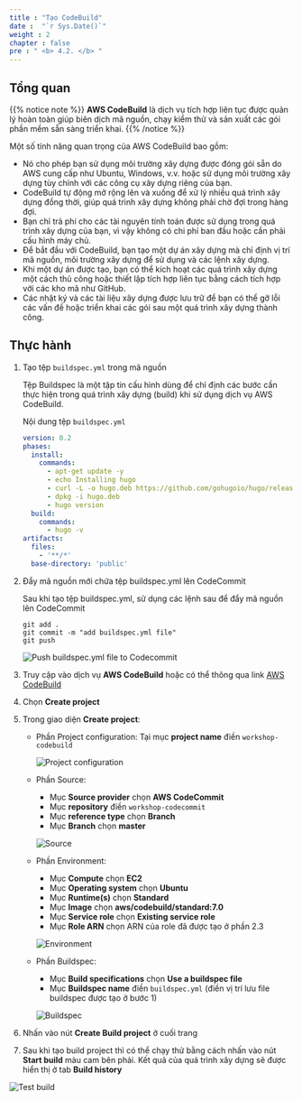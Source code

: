 ```yaml
---
title : "Tạo CodeBuild"
date :  "`r Sys.Date()`" 
weight : 2
chapter : false
pre : " <b> 4.2. </b> "
---
```


## Tổng quan

{{% notice note %}}
**AWS CodeBuild** là dịch vụ tích hợp liên tục được quản lý hoàn toàn giúp biên dịch mã nguồn, chạy kiểm thử và sản xuất các gói phần mềm sẵn sàng triển khai.
{{% /notice %}}

Một số tính năng quan trọng của AWS CodeBuild bao gồm:
- Nó cho phép bạn sử dụng môi trường xây dựng được đóng gói sẵn do AWS cung cấp như Ubuntu, Windows, v.v. hoặc sử dụng môi trường xây dựng tùy chỉnh với các công cụ xây dựng riêng của bạn.
- CodeBuild tự động mở rộng lên và xuống để xử lý nhiều quá trình xây dựng đồng thời, giúp quá trình xây dựng không phải chờ đợi trong hàng đợi.
- Bạn chỉ trả phí cho các tài nguyên tính toán được sử dụng trong quá trình xây dựng của bạn, vì vậy không có chi phí ban đầu hoặc cần phải cấu hình máy chủ.
- Để bắt đầu với CodeBuild, bạn tạo một dự án xây dựng mà chỉ định vị trí mã nguồn, môi trường xây dựng để sử dụng và các lệnh xây dựng.
- Khi một dự án được tạo, bạn có thể kích hoạt các quá trình xây dựng một cách thủ công hoặc thiết lập tích hợp liên tục bằng cách tích hợp với các kho mã như GitHub.
- Các nhật ký và các tài liệu xây dựng được lưu trữ để bạn có thể gỡ lỗi các vấn đề hoặc triển khai các gói sau một quá trình xây dựng thành công.


## Thực hành

1. Tạo tệp `buildspec.yml` trong mã nguồn

    Tệp Buildspec là một tập tin cấu hình dùng để chỉ định các bước cần thực hiện trong quá trình xây dựng (build) khi sử dụng dịch vụ AWS CodeBuild.

    Nội dung tệp `buildspec.yml`

    ```yml
    version: 0.2
    phases:
      install:
        commands:
          - apt-get update -y
          - echo Installing hugo
          - curl -L -o hugo.deb https://github.com/gohugoio/hugo/releases/download/v0.123.7/hugo_0.123.7_linux-amd64.deb
          - dpkg -i hugo.deb
          - hugo version
      build:
        commands:
          - hugo -v
    artifacts:
      files:
        - '**/*'
      base-directory: 'public'
    ```

1. Đẩy mã nguồn mới chứa tệp buildspec.yml lên CodeCommit

    Sau khi tạo tệp buildspec.yml, sử dụng các lệnh sau để đẩy mã nguồn lên CodeCommit

    ```shell
    git add .
    git commit -m "add buildspec.yml file"
    git push
    ```

    ![Push buildspec.yml file to Codecommit](/fcj-workshop1/images/4-cicd/4.2-codebuild/4.2.1-add-buildspec.png)

1. Truy cập vào dịch vụ **AWS CodeBuild** hoặc có thể thông qua link [AWS CodeBuild](https://console.aws.amazon.com/codesuite/codebuild/projects)

1. Chọn **Create project**

1. Trong giao diện **Create project**:

     - Phần Project configuration: Tại mục **project name** điền `workshop-codebuild`
     
       ![Project configuration](/fcj-workshop1/images/4-cicd/4.2-codebuild/4.2.2-create.png)

     - Phần Source:
       - Mục **Source provider** chọn **AWS CodeCommit**
       - Mục **repository** điền `workshop-codecommit`
       - Mục **reference type** chọn **Branch**
       - Mục **Branch** chọn **master**
       
       ![Source](/fcj-workshop1/images/4-cicd/4.2-codebuild/4.2.3-create.png)

     - Phần Environment:
       - Mục **Compute** chọn **EC2**
       - Mục **Operating system** chọn **Ubuntu**
       - Mục **Runtime(s)** chọn **Standard**
       - Mục **Image** chọn **aws/codebuild/standard:7.0**
       - Mục **Service role** chọn **Existing service role**
       - Mục **Role ARN** chọn ARN của role đã được tạo ở phần 2.3
       
       ![Environment](/fcj-workshop1/images/4-cicd/4.2-codebuild/4.2.4-create.png)
     
     - Phần Buildspec:
       - Mục **Build specifications** chọn **Use a buildspec file**
       - Mục **Buildspec name** điền `buildspec.yml` (điền vị trí lưu file buildspec được tạo ở bước 1)

       ![Buildspec](/fcj-workshop1/images/4-cicd/4.2-codebuild/4.2.5-create.png)

1. Nhấn vào nút **Create Build project** ở cuối trang

1. Sau khi tạo build project thì có thể chạy thử bằng cách nhấn vào nút **Start build** màu cam bên phải. Kết quả của quá trình xây dựng sẽ được hiển thị ở tab **Build history**

  ![Test build](/fcj-workshop1/images/4-cicd/4.2-codebuild/4.2.6-build.png)
